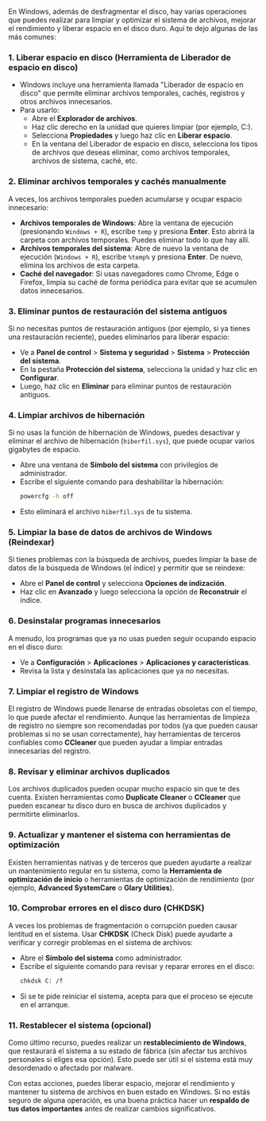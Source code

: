 En Windows, además de desfragmentar el disco, hay varias operaciones que puedes realizar para limpiar y optimizar el sistema de archivos, mejorar el rendimiento y liberar espacio en el disco duro. Aquí te dejo algunas de las más comunes:

### 1. **Liberar espacio en disco (Herramienta de Liberador de espacio en disco)**
   - Windows incluye una herramienta llamada "Liberador de espacio en disco" que permite eliminar archivos temporales, cachés, registros y otros archivos innecesarios.
   - Para usarlo:
     - Abre el **Explorador de archivos**.
     - Haz clic derecho en la unidad que quieres limpiar (por ejemplo, C:).
     - Selecciona **Propiedades** y luego haz clic en **Liberar espacio**.
     - En la ventana del Liberador de espacio en disco, selecciona los tipos de archivos que deseas eliminar, como archivos temporales, archivos de sistema, caché, etc.

### 2. **Eliminar archivos temporales y cachés manualmente**
   A veces, los archivos temporales pueden acumularse y ocupar espacio innecesario:
   - **Archivos temporales de Windows**: Abre la ventana de ejecución (presionando `Windows + R`), escribe `temp` y presiona **Enter**. Esto abrirá la carpeta con archivos temporales. Puedes eliminar todo lo que hay allí.
   - **Archivos temporales del sistema**: Abre de nuevo la ventana de ejecución (`Windows + R`), escribe `%temp%` y presiona **Enter**. De nuevo, elimina los archivos de esta carpeta.
   - **Caché del navegador**: Si usas navegadores como Chrome, Edge o Firefox, limpia su caché de forma periódica para evitar que se acumulen datos innecesarios.

### 3. **Eliminar puntos de restauración del sistema antiguos**
   Si no necesitas puntos de restauración antiguos (por ejemplo, si ya tienes una restauración reciente), puedes eliminarlos para liberar espacio:
   - Ve a **Panel de control** > **Sistema y seguridad** > **Sistema** > **Protección del sistema**.
   - En la pestaña **Protección del sistema**, selecciona la unidad y haz clic en **Configurar**.
   - Luego, haz clic en **Eliminar** para eliminar puntos de restauración antiguos.

### 4. **Limpiar archivos de hibernación**
   Si no usas la función de hibernación de Windows, puedes desactivar y eliminar el archivo de hibernación (`hiberfil.sys`), que puede ocupar varios gigabytes de espacio.
   - Abre una ventana de **Símbolo del sistema** con privilegios de administrador.
   - Escribe el siguiente comando para deshabilitar la hibernación:
     ```bash
     powercfg -h off
     ```
   - Esto eliminará el archivo `hiberfil.sys` de tu sistema.

### 5. **Limpiar la base de datos de archivos de Windows (Reindexar)**
   Si tienes problemas con la búsqueda de archivos, puedes limpiar la base de datos de la búsqueda de Windows (el índice) y permitir que se reindexe:
   - Abre el **Panel de control** y selecciona **Opciones de indización**.
   - Haz clic en **Avanzado** y luego selecciona la opción de **Reconstruir** el índice.

### 6. **Desinstalar programas innecesarios**
   A menudo, los programas que ya no usas pueden seguir ocupando espacio en el disco duro:
   - Ve a **Configuración** > **Aplicaciones** > **Aplicaciones y características**.
   - Revisa la lista y desinstala las aplicaciones que ya no necesitas.

### 7. **Limpiar el registro de Windows**
   El registro de Windows puede llenarse de entradas obsoletas con el tiempo, lo que puede afectar el rendimiento. Aunque las herramientas de limpieza de registro no siempre son recomendadas por todos (ya que pueden causar problemas si no se usan correctamente), hay herramientas de terceros confiables como **CCleaner** que pueden ayudar a limpiar entradas innecesarias del registro.

### 8. **Revisar y eliminar archivos duplicados**
   Los archivos duplicados pueden ocupar mucho espacio sin que te des cuenta. Existen herramientas como **Duplicate Cleaner** o **CCleaner** que pueden escanear tu disco duro en busca de archivos duplicados y permitirte eliminarlos.

### 9. **Actualizar y mantener el sistema con herramientas de optimización**
   Existen herramientas nativas y de terceros que pueden ayudarte a realizar un mantenimiento regular en tu sistema, como la **Herramienta de optimización de inicio** o herramientas de optimización de rendimiento (por ejemplo, **Advanced SystemCare** o **Glary Utilities**).

### 10. **Comprobar errores en el disco duro (CHKDSK)**
   A veces los problemas de fragmentación o corrupción pueden causar lentitud en el sistema. Usar **CHKDSK** (Check Disk) puede ayudarte a verificar y corregir problemas en el sistema de archivos:
   - Abre el **Símbolo del sistema** como administrador.
   - Escribe el siguiente comando para revisar y reparar errores en el disco:
     ```bash
     chkdsk C: /f
     ```
   - Si se te pide reiniciar el sistema, acepta para que el proceso se ejecute en el arranque.

### 11. **Restablecer el sistema (opcional)**
   Como último recurso, puedes realizar un **restablecimiento de Windows**, que restaurará el sistema a su estado de fábrica (sin afectar tus archivos personales si eliges esa opción). Esto puede ser útil si el sistema está muy desordenado o afectado por malware.

Con estas acciones, puedes liberar espacio, mejorar el rendimiento y mantener tu sistema de archivos en buen estado en Windows. Si no estás seguro de alguna operación, es una buena práctica hacer un **respaldo de tus datos importantes** antes de realizar cambios significativos.